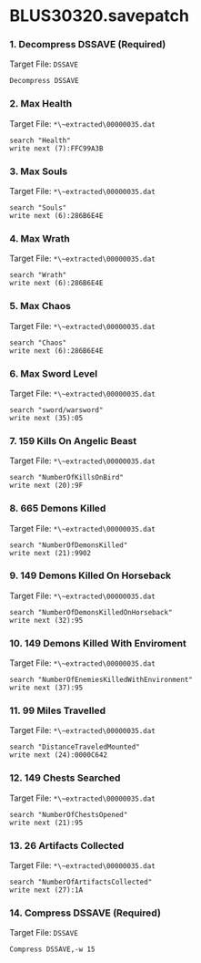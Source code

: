 # BLUS30320.savepatch

### 1. Decompress DSSAVE (Required)

Target File: `DSSAVE`

```
Decompress DSSAVE
```

### 2. Max Health

Target File: `*\~extracted\00000035.dat`

```
search "Health"
write next (7):FFC99A3B
```

### 3. Max Souls

Target File: `*\~extracted\00000035.dat`

```
search "Souls"
write next (6):286B6E4E
```

### 4. Max Wrath

Target File: `*\~extracted\00000035.dat`

```
search "Wrath"
write next (6):286B6E4E
```

### 5. Max Chaos

Target File: `*\~extracted\00000035.dat`

```
search "Chaos"
write next (6):286B6E4E
```

### 6. Max Sword Level

Target File: `*\~extracted\00000035.dat`

```
search "sword/warsword"
write next (35):05
```

### 7. 159 Kills On Angelic Beast

Target File: `*\~extracted\00000035.dat`

```
search "NumberOfKillsOnBird"
write next (20):9F
```

### 8. 665 Demons Killed

Target File: `*\~extracted\00000035.dat`

```
search "NumberOfDemonsKilled"
write next (21):9902
```

### 9. 149 Demons Killed On Horseback

Target File: `*\~extracted\00000035.dat`

```
search "NumberOfDemonsKilledOnHorseback"
write next (32):95
```

### 10. 149 Demons Killed With Enviroment

Target File: `*\~extracted\00000035.dat`

```
search "NumberOfEnemiesKilledWithEnvironment"
write next (37):95
```

### 11. 99 Miles Travelled

Target File: `*\~extracted\00000035.dat`

```
search "DistanceTraveledMounted"
write next (24):0000C642
```

### 12. 149 Chests Searched

Target File: `*\~extracted\00000035.dat`

```
search "NumberOfChestsOpened"
write next (21):95
```

### 13. 26 Artifacts Collected

Target File: `*\~extracted\00000035.dat`

```
search "NumberOfArtifactsCollected"
write next (27):1A
```

### 14. Compress DSSAVE (Required)

Target File: `DSSAVE`

```
Compress DSSAVE,-w 15
```

